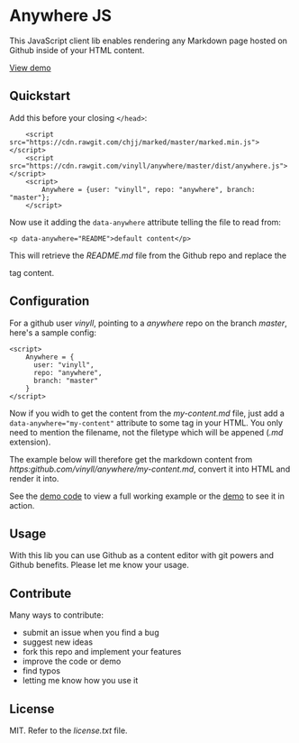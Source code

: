 # Anywhere JS

This JavaScript client lib enables rendering any Markdown page hosted on Github inside of your HTML content.

[View demo](http://vinyll.github.io/anywhere/)


## Quickstart

Add this before your closing `</head>`:

        <script src="https://cdn.rawgit.com/chjj/marked/master/marked.min.js"></script>
        <script src="https://cdn.rawgit.com/vinyll/anywhere/master/dist/anywhere.js"></script>
        <script>
            Anywhere = {user: "vinyll", repo: "anywhere", branch: "master"};
        </script>

Now use it adding the `data-anywhere` attribute telling the file to read from:

    <p data-anywhere="README">default content</p>

This will retrieve the _README.md_ file from the Github repo and replace the <p> tag content.


## Configuration

For a github user _vinyll_, pointing to a _anywhere_ repo on the branch _master_, here's a sample config:

    <script>
        Anywhere = {
          user: "vinyll",
          repo: "anywhere",
          branch: "master"
        }
    </script>

Now if you widh to get the content from the _my-content.md_ file, just add a `data-anywhere="my-content"` attribute to some tag in your HTML.
You only need to mention the filename, not the filetype which will be appened (_.md_ extension).

The example below will therefore get the markdown content from _https:github.com/vinyll/anywhere/my-content.md_, convert it into HTML and render it into.

See the [demo code](https://github.com/vinyll/anywhere/blob/gh-pages/index.html) to view a full working example or the [demo](http://vinyll.github.io/anywhere/) to see it in action.


## Usage

With this lib you can use Github as a content editor with git powers and Github benefits.
Please let me know your usage.


## Contribute

Many ways to contribute:

- submit an issue when you find a bug
- suggest new ideas
- fork this repo and implement your features
- improve the code or demo
- find typos
- letting me know how you use it


## License

MIT. Refer to the _license.txt_ file.

